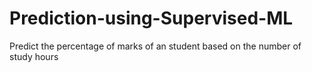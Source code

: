 # Prediction-using-Supervised-ML
Predict the percentage of marks of an student based on the number of study hours
